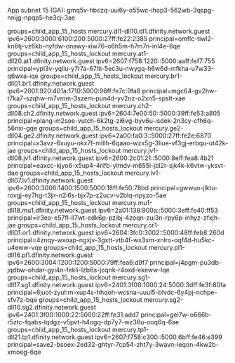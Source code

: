 App subnet 15 (GA):
gmq5v-hbozq-uui6y-o55wc-ihop3-562wb-3qspg-nnijg-npqp5-he3cj-3ae


groups=child_app_15_hosts          mercury.dl1-dll10.dl1.dfinity.network.guest  ipv6=2600:3000:6100:200:5000:27ff:fe22:2385   principal=omflc-tiwl2-kn6tj-vz6kb-nyfdw-onawy-xiw76-o6h5m-h7m7n-inl4e-6qe
groups=child_app_15_hosts_lockout  mercury.at1-dll20.at1.dfinity.network.guest  ipv6=2607:f758:1220::5000:aaff:fef7:755       principal=ypl3v-yqliu-y7r7a-67lti-5ec3u-nwygq-h6w6d-mfkha-u7w33-q6wxa-iqe
groups=child_app_15_hosts_lockout  mercury.br1-dll01.br1.dfinity.network.guest  ipv6=2001:920:401a:1710:5000:96ff:fe7c:9fa8   principal=mgc64-gv2hw-t7ka7-szqhw-m7vmm-3szem-pun4d-yv2nz-o2xn5-spslt-xae
groups=child_app_15_hosts_lockout  mercury.ch2-dll08.ch2.dfinity.network.guest  ipv6=2604:7e00:50::5000:39ff:fe53:a805        principal=plang-m2soe-vutch-6k2tg-zi6vg-byv6u-isdek-2n3cy-cfh6q-56nxi-gqe
groups=child_app_15_hosts_lockout  mercury.ge2-dll04.ge2.dfinity.network.guest  ipv6=2a00:fa0:3::5000:27ff:fe2e:6870          principal=x3avz-6xuyu-okx7f-millh-6qaao-wzx5g-3liue-vf3gj-erbqu-ut42k-jae
groups=child_app_15_hosts_lockout  mercury.jv1-dll08.jv1.dfinity.network.guest  ipv6=2600:2c01:21::5000:8eff:fea8:4b21        principal=eaxcc-kjyo6-x5up4-4rifb-ylmdv-m655i-jbl2r-sjk4k-k6vtw-yksvt-dae
groups=child_app_15_hosts_lockout  mercury.lv1-dll07.lv1.dfinity.network.guest  ipv6=2600:3006:1400:1500:5000:18ff:fe50:78bd  principal=gwwvo-jlktu-rovgj-ey7hg-t3jir-n2i6s-bjx7p-z2ucv-v2blq-npyzo-5ae
groups=child_app_15_hosts_lockout  mercury.mu1-dll18.mu1.dfinity.network.guest  ipv6=2a01:138:900a::5000:3eff:fe40:ff53       principal=ir3eo-e57fl-ll7wt-edk6p-pzibj-4zoqn-zui3n-rpy6p-inhyz-zfxjh-jae
groups=child_app_15_hosts_lockout  mercury.or1-dll01.or1.dfinity.network.guest  ipv6=2604:3fc0:3002::5000:48ff:feb8:260d      principal=4znqy-wxoap-ngxjv-3gxtt-vtb4f-wx3xm-xnlro-oqf4d-hu5kc-u4eww-vqe
groups=child_app_15_hosts_lockout  mercury.pl1-dll16.pl1.dfinity.network.guest  ipv6=2600:3004:1200:1200:5000:79ff:fea6:d9f7  principal=j4pgm-pu3db-jqdbw-ohdar-gyi4n-fekli-lzb6s-jcqnk-r4oxd-ekeww-lqe
groups=child_app_15_hosts_lockout  mercury.sg1-dll17.sg1.dfinity.network.guest  ipv6=2401:3f00:1000:24:5000:3dff:fe3f:80fa    principal=6juot-zyuhm-xup4s-hhqoh-wcsna-uuul5-blvdc-6y4pj-nchpe-sfv7z-bqe
groups=child_app_15_hosts_lockout  mercury.sg2-dll10.sg2.dfinity.network.guest  ipv6=2401:3f00:1000:22:5000:22ff:fe31:add7    principal=gel7w-o666b-r5ztc-fqabs-lqdgz-v5pvt-h4ogq-dp7y7-wz36u-ooq6q-6ae
groups=child_app_15_hosts_lockout  mercury.tp1-dll21.tp1.dfinity.network.guest  ipv6=2607:f758:c300::5000:6bff:fe46:e399      principal=save2-bsoex-2ed32-ghtyr-7cp54-zht7y-3wavn-leqon-4kw2b-xmoeg-6qe
